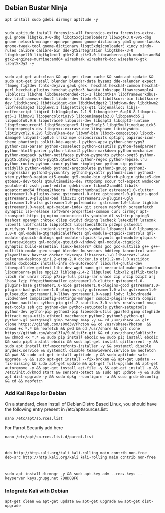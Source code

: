 ## Debian Buster Ninja

    apt install sudo gdebi dirmngr aptitude -y
##
    sudo aptitude install forensics-all forensics-extra forensics-extra-gui gnome libgtk2.0-0-dbg libqt5xdgiconloader3 libwxgtk3.0-0v5-dbg gnome network-manager-openvpn-gnome gnome-dictionary gdm3 gnome-tweaks gnome-tweak-tool gnome-dictionary libqt5xdgiconloader3 xindy xindy-rules calibre calibre-bin dde-qt5integration libgtkhex-3-0 libgtkspell0 libgtkglext1 gtk+2.0 gtk+3.0 libcanberra-gtk-module:amd64 gtk2-engines-murrine:amd64 wireshark wireshark-doc wireshark-gtk libqt5xdg3 -y
##
    sudo apt-get autoclean && apt-get clean cache && sudo apt update && sudo apt-get install blender blender-data byzanz dde-calendar expect ffmpeg fig2dev fonts-dejavu gawk ghex  hexchat hexchat-common hexchat-perl hexchat-plugins hexchat-python3 hwdata inkscape libavresample4 libblosc1 libchm1 libdbusextended-qt5-1 libdcmtk14 libdframeworkdbus-dev libdframeworkdbus2 libdmr-dev libdmr0.1 libdtkcore-bin libdtkcore-dev libdtkcore2 libdtkwidget-dev libdtkwidget2 libdtkwm-dev libdtkwm2 libfreeimage3 libglew2.1 libgsettings-qt1 libjemalloc2 libjs-coffeescript libjxr0 liblog4cplus-1.1-9 libmagick++-6.q16-8 libmpris-qt5-1 libmpv1 libopencolorio1v5 libopenimageio2.0 libopenvdb5.2 libpodofo0.9.6 libpotrace0 libpulse-dev libqapt3 libqapt3-runtime libqt5concurrent5 libqt5designer5 libqt5help5 libqt5multimediaquick5 libqt5opengl5-dev libqt5x11extras5-dev libspnav0 libtidy5deb1 libtinyxml2.6.2v5 libvulkan-dev libwmf-bin libxcb-composite0 libxcb-damage0 libyaml-cpp0.6 lrzsz mpv onioncircuits optipng papirus-icon-theme phantomjs polkit-kde-agent-1 python-apsw python-cherrypy3 python-css-parser python-cssselect python-cssutils python-feedparser python-html5-parser python-libxml2 python-markdown python-mechanize python-msgpack python-netifaces python-pygments python-pyqt5 python-pyqt5.qtsvg python-pyqt5.qtwebkit python-regex python-repoze.lru python-routes python-scour python-simplejson python-sip python-utidylib python-webob python3-argcomplete python3-gnupg python3-progressbar python3-pycountry python3-pyxattr python3-scour python3-stem python3-xapian qt5-qmake qt5-qmake-bin qt5dxcb-plugin qtbase5-dev qtbase5-dev-tools qtmultimedia5-dev rtmpdump scour tcl-expect wmdocker youtube-dl zssh gconf-editor gdebi-core libxml2:amd64 libatk-adaptor:amd64 ffmpeg2theora  ffmpegthumbnailer gstreamer1.0-clutter gstreamer1.0-plugins-base gstreamer1.0-nice gstreamer1.0-plugins-good gstreamer1.0-plugins-bad lib32z1 gstreamer1.0-plugins-ugly gstreamer1.0-alsa gstreamer1.0-pulseaudio  gstreamer1.0-libav lightdm gstreamer1.0-vaapi apt-xapian-index git screen neofetch screenfetch synaptic lsb-release software-properties-common curl dirmngr apt-transport-https jq nginx onioncircuits youtube-dl sslstrip hping3 hashcat openvpn chktex clisp dvidvi dvipng lacheck latexdiff latexmk libemf1 libffcall1b libplot2c2 libpstoedit0c2a ps2eps pstoedit purifyeps fonts-ancient-scripts fonts-symbola libpango1.0-0 libpangox-1.0-0 qml-module-qtgraphicaleffects qml-module-qtquick-controls qml-module-qtquick-dialogs qml-module-qtquick-layouts qml-module-qtquick-privatewidgets qml-module-qtquick-window2 qml-module-qtquick2  synaptic build-essential linux-headers* dkms gcc gcc-multilib g++ g++-multilib cmake ghex snapd blender lm-sensors hddtemp fancontrol wine playonlinux hexchat docker inkscape libsecret-1-0 libsecret-1-dev telegram-desktop gir1.2-gtop-2.0 docker.io gir1.2-nm-1.0 asciidoc xmlto docbook2x install-info dh-autoreconf libcurl4-gnutls-dev libexpat1-dev gettext libz-dev wget nano git mercurial make pulseaudio libcanberra-pulse mpg123 libldap-2.4-2 libpulse0 libxml2 giflib-tools libc6 rar unrar p7zip p7zip-full p7zip-rar unace zip unzip bzip2 arj lhasa lzip ffmpegthumbnailer gstreamer1.0-clutter gstreamer1.0-plugins-base gstreamer1.0-nice gstreamer1.0-plugins-good gstreamer1.0-plugins-bad gstreamer1.0-plugins-ugly gstreamer1.0-alsa gstreamer1.0-pulseaudio gstreamer1.0-libav gstreamer1.0-vaapi lsdvd libdvdread4 libdvdnav4 compizconfig-settings-manager compiz-plugins-extra compiz python-nautilus python-pip gir1.2-nautilus-3.0 sshfs resolvconf nmap net-tools ssh gcc python-dev python-setuptools python-setuptools python-dev python-pip python3-pip libesedb-utils gparted gimp steghide httrack mesa-utils ethtool macchanger python2 python3 python-gi python3-gi postgresql gimp zenmap zmap -y && cd /usr/share && git clone https://github.com/s0md3v/Photon && cd /usr/share/Photon  && chmod +x *.* && neofetch && pwd && cd /usr/share && git clone https://github.com/aboul3la/Sublist3r.git && cd /usr/share/Sublist3r && chmod +x *.* && sudo pip install ebcdic && sudo pip install ebcdic && sudo pip3 install ebcdic && sudo apt-get install qbittorrent -y && sudo apt install ttf-mscorefonts-installer -y && systemctl disable anydesk.service && systemctl disable teamviewerd.service && neofetch && pwd && sudo apt-get install aptitude -y && sudo aptitude safe-upgrade -y && sudo apt-get install --fix-broken && apt-get update --fix-missing && sudo apt-get update && apt-get full-upgrade && apt-get autoremove -y && apt-get install apt-file -y && apt-get install -y && /etc/init.d/kmod start && sensors-detect && sudo apt update -y && sudo apt dist-upgrade -y && sudo dpkg --configure -a && sudo grub-mkconfig && cd && neofetch


### Add Kali Repo for Debian

On a standard, clean install of Debian Distro Based Linux, you should have the following entry present in /etc/apt/sources.list:

    nano /etc/apt/sources.list
       
For Parrot Security add here

    nano /etc/apt/sources.list.d/parrot.list
#       
    deb http://http.kali.org/kali kali-rolling main contrib non-free
    deb-src http://http.kali.org/kali kali-rolling main contrib non-free
 #      
    sudo apt install dirmngr -y && sudo apt-key adv --recv-keys --keyserver keys.gnupg.net 7D8D0BF6
       

### Integrate Kali with Debian

    apt-get clean && apt-get update && apt-get upgrade && apt-get dist-upgrade
